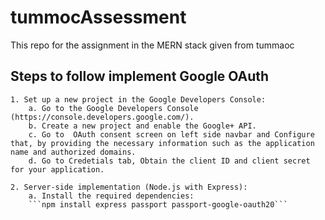 # tummocAssessment

This repo for the assignment in the MERN stack given from tummaoc

## Steps to follow implement Google OAuth

    1. Set up a new project in the Google Developers Console:
        a. Go to the Google Developers Console (https://console.developers.google.com/).
        b. Create a new project and enable the Google+ API.
        c. Go to  OAuth consent screen on left side navbar and Configure that, by providing the necessary information such as the application name and authorized domains.
        d. Go to Credetials tab, Obtain the client ID and client secret for your application.

    2. Server-side implementation (Node.js with Express):
        a. Install the required dependencies:
        ```npm install express passport passport-google-oauth20```
